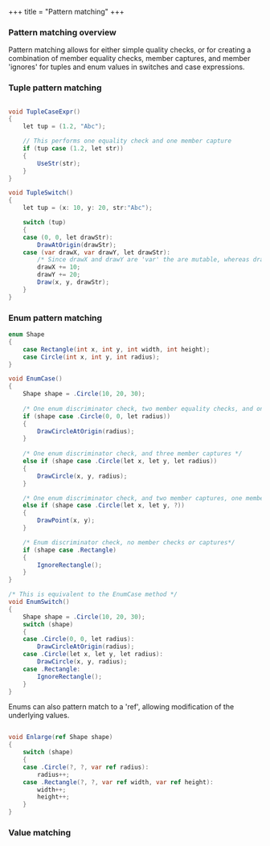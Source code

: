 +++
title = "Pattern matching"
+++

### Pattern matching overview

Pattern matching allows for either simple quality checks, or for creating a combination of member equality checks, member captures, and member 'ignores' for tuples and enum values in switches and case expressions.

### Tuple pattern matching

```C#

void TupleCaseExpr()
{
	let tup = (1.2, "Abc");

	// This performs one equality check and one member capture
	if (tup case (1.2, let str))
	{
		UseStr(str);
	}
}

void TupleSwitch()
{
	let tup = (x: 10, y: 20, str:"Abc");

	switch (tup)
	{
	case (0, 0, let drawStr):
		DrawAtOrigin(drawStr);
	case (var drawX, var drawY, let drawStr):
		/* Since drawX and drawY are 'var' the are mutable, whereas drawStr is immutable */
		drawX += 10;
		drawY += 20; 
		Draw(x, y, drawStr);
	}
}
```

### Enum pattern matching

```C#
enum Shape
{
	case Rectangle(int x, int y, int width, int height);
	case Circle(int x, int y, int radius);
}

void EnumCase()
{
	Shape shape = .Circle(10, 20, 30);
	
	/* One enum discriminator check, two member equality checks, and one member captures */
	if (shape case .Circle(0, 0, let radius))
	{
		DrawCircleAtOrigin(radius);
	}
	
	/* One enum discriminator check, and three member captures */
	else if (shape case .Circle(let x, let y, let radius))
	{
		DrawCircle(x, y, radius);
	}

	/* One enum discriminator check, and two member captures, one member ignore */
	else if (shape case .Circle(let x, let y, ?))
	{
		DrawPoint(x, y);
	}

	/* Enum discriminator check, no member checks or captures*/
	if (shape case .Rectangle)
	{
		IgnoreRectangle();
	}
}

/* This is equivalent to the EnumCase method */
void EnumSwitch()
{
	Shape shape = .Circle(10, 20, 30);
	switch (shape)
	{
	case .Circle(0, 0, let radius):
		DrawCircleAtOrigin(radius);
	case .Circle(let x, let y, let radius):
		DrawCircle(x, y, radius);
	case .Rectangle:
		IgnoreRectangle();
	}
}

```

Enums can also pattern match to a 'ref', allowing modification of the underlying values.

``` C#

void Enlarge(ref Shape shape)
{
	switch (shape)
	{
	case .Circle(?, ?, var ref radius):
		radius++;
	case .Rectangle(?, ?, var ref width, var ref height):
		width++;
		height++;
	}
}

```


### Value matching
